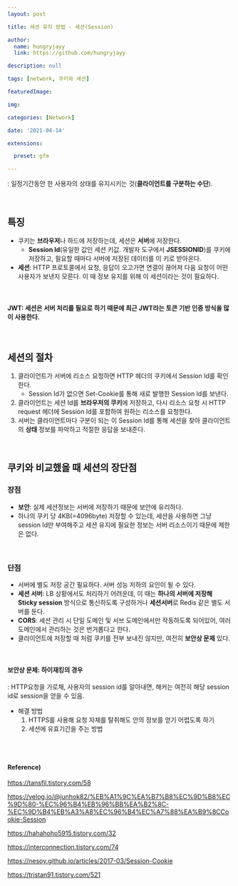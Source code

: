 ```yaml
---
layout: post

title: 세션 유지 방법 - 세션(Session)

author: 
  name: hungryjayy
  link: https://github.com/hungryjayy

description: null

tags: [network, 쿠키와 세션]

featuredImage: 

img: 

categories: [Network]

date: '2021-04-14'

extensions:

  preset: gfm

---
```


: 일정기간동안 한 사용자의 상태를 유지시키는 것(**클라이언트를 구분하는 수단**).

<br>

## 특징

* 쿠키는 **브라우저**나 하드에 저장하는데, 세션은 **서버**에 저장한다.
  * **Session Id**(유일한 값인 세션 키값. 개발자 도구에서 **JSESSIONID**)를 쿠키에 저장하고, 필요할 때마다 서버에 저장된 데이터를 이 키로 받아온다.
* **세션**: HTTP 프로토콜에서 요청, 응답이 오고가면 연결이 끊어져 다음 요청이 어떤 사용자가 보낸지 모른다. 이 때 정보 유지를 위해 이 세션이라는 것이 필요하다.

<br>

#### JWT: 세션은 서버 처리를 필요로 하기 때문에 최근 JWT라는 토큰 기반 인증 방식을 많이 사용한다.

<br>

## 세션의 절차

1. 클라이언트가 서버에 리소스 요청하면 HTTP 헤더의 쿠키에서 Session Id를 확인한다.
   * Session Id가 없으면 Set-Cookie를 통해 새로 발행한 Session Id를 보낸다.
2. 클라이언트는 세션 Id를 **브라우저의 쿠키**에 저장하고, 다시 리소스 요청 시 HTTP request 헤더에 Session Id를 포함하여 원하는 리소스를 요청한다.
3. 서버는 클라이언트마다 구분이 되는 이 Session Id를 통해 세션을 찾아 클라이언트의 **상태** 정보를 파악하고 적절한 응답을 보내준다.

<br>

## 쿠키와 비교했을 때 세션의 장단점

### 장점

* **보안**: 실제 세션정보는 서버에 저장하기 때문에 보안에 유리하다.
* 하나의 쿠키 당 4KB(=4096byte) 저장할 수 있는데, 세션을 사용하면 그냥 session Id만 부여해주고 세션 유지에 필요한 정보는 서버 리소스이기 때문에 제한은 없다.

<br>

### 단점

* 서버에 별도 저장 공간 필요하다. 서버 성능 저하의 요인이 될 수 있다.
* **세션 서버**: LB 상황에서도 처리하기 어려운데, 이 때는 **하나의 서버에 저장해 Sticky session** 방식으로 통신하도록 구성하거나 **세션서버**로 Redis 같은 별도 서버를 둔다.
* **CORS**: 세션 관리 시 단일 도메인 및 서브 도메인에서만 작동하도록 되어있어, 여러 도메인에서 관리하는 것은 번거롭다고 한다.
* 클라이언트에 저장할 때 처럼 쿠키를 전부 보내진 않지만, 여전히 **보안상 문제** 있다.

<br>

#### 보안상 문제: 하이재킹의 경우

: HTTP요청을 가로채, 사용자의 session id를 알아내면, 해커는 여전히 해당 session id로 session을 얻을 수 있음.

* 해결 방법
  	1. HTTPS를 사용해 요청 자체를 탈취해도 안의 정보를 얻기  어렵도록 하기
   	2. 세션에 유효기간을 주는 방법

<br><br>

#### Reference)

https://tansfil.tistory.com/58

https://velog.io/@junhok82/%EB%A1%9C%EA%B7%B8%EC%9D%B8%EC%9D%80-%EC%96%B4%EB%96%BB%EA%B2%8C-%EC%9D%B4%EB%A3%A8%EC%96%B4%EC%A7%88%EA%B9%8CCookie-Session

https://hahahoho5915.tistory.com/32

https://interconnection.tistory.com/74

https://nesoy.github.io/articles/2017-03/Session-Cookie

https://tristan91.tistory.com/521